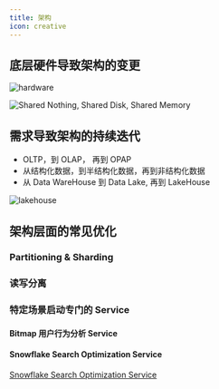 ```yaml
---
title: 架构
icon: creative
---
```


## 底层硬件导致架构的变更

![hardware](/hardware.png)


![Shared Nothing, Shared Disk, Shared Memory](/shared.png)

## 需求导致架构的持续迭代

- OLTP，到 OLAP， 再到 OPAP
- 从结构化数据，到半结构化数据，再到非结构化数据
- 从 Data WareHouse  到 Data Lake, 再到 LakeHouse

![lakehouse](/lakehouse.png)


## 架构层面的常见优化


### Partitioning & Sharding

### 读写分离

### 特定场景启动专门的 Service

#### Bitmap 用户行为分析 Service

#### Snowflake Search Optimization Service

[Snowflake Search Optimization Service](https://docs.snowflake.com/en/user-guide/search-optimization-service)